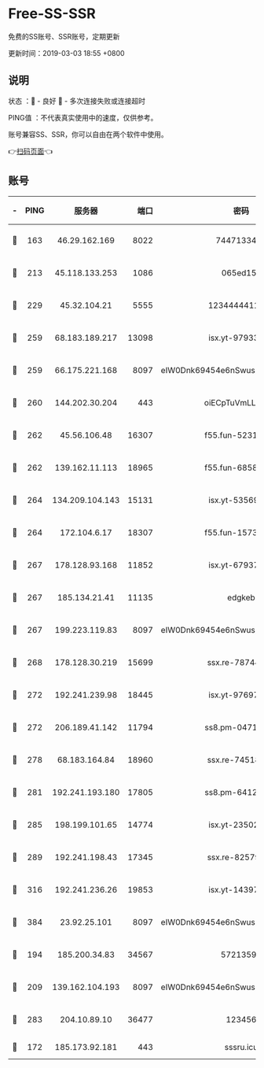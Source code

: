 # Free-SS-SSR

免费的SS账号、SSR账号，定期更新

更新时间：2019-03-03 18:55 +0800

## 说明

状态     ：🙂 - 良好 🙁 - 多次连接失败或连接超时

PING值   ：不代表真实使用中的速度，仅供参考。

账号兼容SS、SSR，你可以自由在两个软件中使用。

👉[扫码页面](https://liesauer.github.io/free-ss-ssr.github.io/)👈

## 账号

|-|PING|服务器|端口|密码|加密方式|区域|
|:----:|:----:|:-----:|-----:|:----:|:----:|:----:|
|🙂|163|46.29.162.169|8022|7447133485|aes-256-cfb|RU|
|🙂|213|45.118.133.253|1086|065ed15a|aes-256-cfb|SG|
|🙂|229|45.32.104.21|5555|1234444411111|aes-256-cfb|SG|
|🙂|259|68.183.189.217|13098|isx.yt-97933263|aes-256-cfb|SG|
|🙂|259|66.175.221.168|8097|eIW0Dnk69454e6nSwuspv9DmS201tQ0D|aes-256-cfb|US|
|🙂|260|144.202.30.204|443|oiECpTuVmLLxk4Ts|aes-256-cfb|US|
|🙂|262|45.56.106.48|16307|f55.fun-52314047|aes-256-cfb|US|
|🙂|262|139.162.11.113|18965|f55.fun-68582887|aes-256-cfb|SG|
|🙂|264|134.209.104.143|15131|isx.yt-53569932|aes-256-cfb|SG|
|🙂|264|172.104.6.17|18307|f55.fun-15739301|aes-256-cfb|US|
|🙂|267|178.128.93.168|11852|isx.yt-67937550|aes-256-cfb|SG|
|🙂|267|185.134.21.41|11135|edgkeb|aes-256-cfb|GB|
|🙂|267|199.223.119.83|8097|eIW0Dnk69454e6nSwuspv9DmS201tQ0D|aes-256-cfb|US|
|🙂|268|178.128.30.219|15699|ssx.re-78744964|aes-256-cfb|SG|
|🙂|272|192.241.239.98|18445|isx.yt-97697625|aes-256-cfb|US|
|🙂|272|206.189.41.142|11794|ss8.pm-04714048|aes-256-cfb|SG|
|🙂|278|68.183.164.84|18960|ssx.re-74518385|aes-256-cfb|US|
|🙂|281|192.241.193.180|17805|ss8.pm-64125416|aes-256-cfb|US|
|🙂|285|198.199.101.65|14774|isx.yt-23502068|aes-256-cfb|US|
|🙂|289|192.241.198.43|17345|ssx.re-82579728|aes-256-cfb|US|
|🙂|316|192.241.236.26|19853|isx.yt-14397155|aes-256-cfb|US|
|🙂|384|23.92.25.101|8097|eIW0Dnk69454e6nSwuspv9DmS201tQ0D|aes-256-cfb|US|
|🙂|194|185.200.34.83|34567|57213592|aes-256-cfb|US|
|🙂|209|139.162.104.193|8097|eIW0Dnk69454e6nSwuspv9DmS201tQ0D|aes-256-cfb|JP|
|🙂|283|204.10.89.10|36477|123456|aes-256-cfb|US|
|🙁|172|185.173.92.181|443|sssru.icu|rc4-md5|RU|
